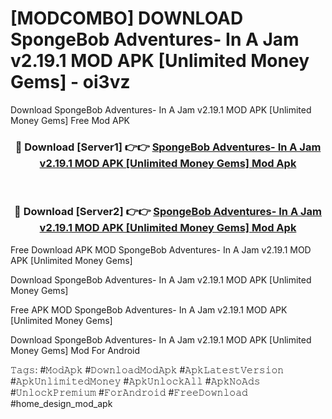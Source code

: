 # [MODCOMBO] DOWNLOAD SpongeBob Adventures- In A Jam v2.19.1 MOD APK [Unlimited Money Gems] - oi3vz
Download SpongeBob Adventures- In A Jam v2.19.1 MOD APK [Unlimited Money Gems] Free Mod APK

<div align="center">
<h3>🔴 Download [Server1] 👉👉 <a href="https://apk-comot.site?title=SpongeBob_Adventures-_In_A_Jam_v2.19.1_MOD_APK_[Unlimited_Money_Gems]">SpongeBob Adventures- In A Jam v2.19.1 MOD APK [Unlimited Money Gems] Mod Apk</a></h3><br>

<h3>🔴 Download [Server2] 👉👉 <a href="https://apk-comot.site?title=SpongeBob_Adventures-_In_A_Jam_v2.19.1_MOD_APK_[Unlimited_Money_Gems]">SpongeBob Adventures- In A Jam v2.19.1 MOD APK [Unlimited Money Gems] Mod Apk</a></h3>
</div>


Free Download APK MOD SpongeBob Adventures- In A Jam v2.19.1 MOD APK [Unlimited Money Gems]

Download SpongeBob Adventures- In A Jam v2.19.1 MOD APK [Unlimited Money Gems] 

Free APK MOD SpongeBob Adventures- In A Jam v2.19.1 MOD APK [Unlimited Money Gems] 

Download SpongeBob Adventures- In A Jam v2.19.1 MOD APK [Unlimited Money Gems] Mod For Android

𝚃𝚊𝚐𝚜: #𝙼𝚘𝚍𝙰𝚙𝚔 #𝙳𝚘𝚠𝚗𝚕𝚘𝚊𝚍𝙼𝚘𝚍𝙰𝚙𝚔 #𝙰𝚙𝚔𝙻𝚊𝚝𝚎𝚜𝚝𝚅𝚎𝚛𝚜𝚒𝚘𝚗 #𝙰𝚙𝚔𝚄𝚗𝚕𝚒𝚖𝚒𝚝𝚎𝚍𝙼𝚘𝚗𝚎𝚢 #𝙰𝚙𝚔𝚄𝚗𝚕𝚘𝚌𝚔𝙰𝚕𝚕 #𝙰𝚙𝚔𝙽𝚘𝙰𝚍𝚜 #𝚄𝚗𝚕𝚘𝚌𝚔𝙿𝚛𝚎𝚖𝚒𝚞𝚖 #𝙵𝚘𝚛𝙰𝚗𝚍𝚛𝚘𝚒𝚍 #𝙵𝚛𝚎𝚎𝙳𝚘𝚠𝚗𝚕𝚘𝚊𝚍 #home_design_mod_apk